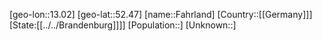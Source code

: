 ﻿---
location: [52.47,13.02]
type: City
tags:
- geo/City


SpocWebEntityId: 30113
isDeleted: false
confidential: public

---
[geo-lon::13.02]
[geo-lat::52.47]
[name::Fahrland]
[Country::[[Germany]]]
[State:[[../../Brandenburg]]]]
[Population::]
[Unknown::]

